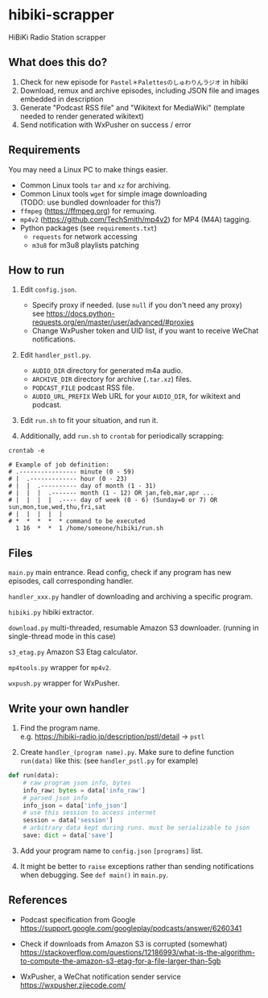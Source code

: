 # hibiki-scrapper

HiBiKi Radio Station scrapper

## What does this do?

1. Check for new episode for `Pastel＊Palettesのしゅわりんラジオ` in hibiki
2. Download, remux and archive episodes, including JSON file and images embedded in description
3. Generate "Podcast RSS file" and "Wikitext for MediaWiki" (template needed to render generated wikitext)
4. Send notification with WxPusher on success / error

## Requirements

You may need a Linux PC to make things easier.

* Common Linux tools `tar` and `xz` for archiving.
* Common Linux tools `wget` for simple image downloading  
  (TODO: use bundled downloader for this?)
* `ffmpeg` (https://ffmpeg.org) for remuxing.
* `mp4v2` (https://github.com/TechSmith/mp4v2) for MP4 (M4A) tagging.
* Python packages (see `requirements.txt`)
    * `requests` for network accessing
    * `m3u8` for m3u8 playlists patching

## How to run

1. Edit `config.json`.
    * Specify proxy if needed. (use `null` if you don't need any proxy)  
      see https://docs.python-requests.org/en/master/user/advanced/#proxies
    * Change WxPusher token and UID list, if you want to receive WeChat notifications.

2. Edit `handler_pstl.py`.
    * `AUDIO_DIR` directory for generated m4a audio.
    * `ARCHIVE_DIR` directory for archive (`.tar.xz`) files.
    * `PODCAST_FILE` podcast RSS file.
    * `AUDIO_URL_PREFIX` Web URL for your `AUDIO_DIR`, for wikitext and podcast.

3. Edit `run.sh` to fit your situation, and run it.

4. Additionally, add `run.sh` to `crontab` for periodically scrapping:

```shell
crontab -e
```

```shell
# Example of job definition:
# .---------------- minute (0 - 59)
# |  .------------- hour (0 - 23)
# |  |  .---------- day of month (1 - 31)
# |  |  |  .------- month (1 - 12) OR jan,feb,mar,apr ...
# |  |  |  |  .---- day of week (0 - 6) (Sunday=0 or 7) OR sun,mon,tue,wed,thu,fri,sat
# |  |  |  |  |
# *  *  *  *  * command to be executed
  1 16  *  *  1 /home/someone/hibiki/run.sh
```

## Files

`main.py` main entrance. Read config, check if any program has new episodes, call corresponding handler.

`handler_xxx.py` handler of downloading and archiving a specific program.

`hibiki.py` hibiki extractor.

`download.py` multi-threaded, resumable Amazon S3 downloader. (running in single-thread mode in this case)

`s3_etag.py` Amazon S3 Etag calculator.

`mp4tools.py` wrapper for `mp4v2`.

`wxpush.py` wrapper for WxPusher.

## Write your own handler

1. Find the program name.  
   e.g. https://hibiki-radio.jp/description/pstl/detail -> `pstl`

2. Create `handler_(program name).py`. Make sure to define function `run(data)` like this: (see `handler_pstl.py` for example)

```python
def run(data):
    # raw program json info, bytes
    info_raw: bytes = data['info_raw']
    # parsed json info
    info_json = data['info_json']
    # use this session to access internet
    session = data['session']
    # arbitrary data kept during runs. must be serializable to json 
    save: dict = data['save']  
```

3. Add your program name to `config.json` `[programs]` list.

4. It might be better to `raise` exceptions rather than sending notifications when debugging. See `def main()` in `main.py`.

## References

* Podcast specification from Google  
  https://support.google.com/googleplay/podcasts/answer/6260341

* Check if downloads from Amazon S3 is corrupted (somewhat)  
  https://stackoverflow.com/questions/12186993/what-is-the-algorithm-to-compute-the-amazon-s3-etag-for-a-file-larger-than-5gb

* WxPusher, a WeChat notification sender service  
  https://wxpusher.zjiecode.com/
